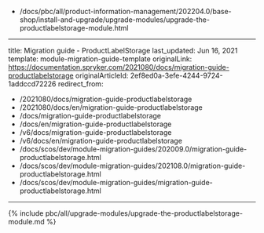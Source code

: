   - /docs/pbc/all/product-information-management/202204.0/base-shop/install-and-upgrade/upgrade-modules/upgrade-the-productlabelstorage-module.html
---
title: Migration guide - ProductLabelStorage
last_updated: Jun 16, 2021
template: module-migration-guide-template
originalLink: https://documentation.spryker.com/2021080/docs/migration-guide-productlabelstorage
originalArticleId: 2ef8ed0a-3efe-4244-9724-1addccd72226
redirect_from:
  - /2021080/docs/migration-guide-productlabelstorage
  - /2021080/docs/en/migration-guide-productlabelstorage
  - /docs/migration-guide-productlabelstorage
  - /docs/en/migration-guide-productlabelstorage
  - /v6/docs/migration-guide-productlabelstorage
  - /v6/docs/en/migration-guide-productlabelstorage
  - /docs/scos/dev/module-migration-guides/202009.0/migration-guide-productlabelstorage.html
  - /docs/scos/dev/module-migration-guides/202108.0/migration-guide-productlabelstorage.html
  - /docs/scos/dev/module-migration-guides/migration-guide-productlabelstorage.html
---

{% include pbc/all/upgrade-modules/upgrade-the-productlabelstorage-module.md %} <!-- To edit, see /_includes/pbc/all/upgrade-modules/upgrade-the-productlabelstorage-module.md -->
